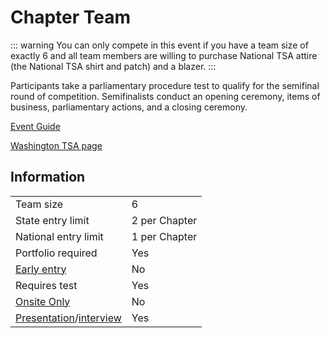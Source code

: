 # Chapter Team

::: warning
You can only compete in this event if you have a team size of exactly 6 and all team members are willing to purchase National TSA attire (the National TSA shirt and patch) and a blazer.
:::

Participants take a parliamentary procedure test to qualify for the semifinal round of competition. Semifinalists conduct an opening ceremony, items of business, parliamentary actions, and a closing ceremony.

[Event Guide](https://lwsd.sharepoint.com/:b:/r/sites/GR-JHS-TechnologyStudentAssociation-SCA/Shared%20Documents/23-24/Competition/Event%20Guides/HS%20-%20Chapter%20Team.pdf)

[Washington TSA page](https://www.washingtontsa.org/high-school-events/chapter-team)

## Information

|                                              |               |
| -------------------------------------------- | ------------- |
| Team size                                    | 6             |
| State entry limit                            | 2 per Chapter |
| National entry limit                         | 1 per Chapter |
| Portfolio required                           | Yes           |
| [Early entry](/#terms)                       | No            |
| Requires test                                | Yes           |
| [Onsite Only](/#terms)                       | No            |
| [Presentation](/#terms)/[interview](/#terms) | Yes           |
